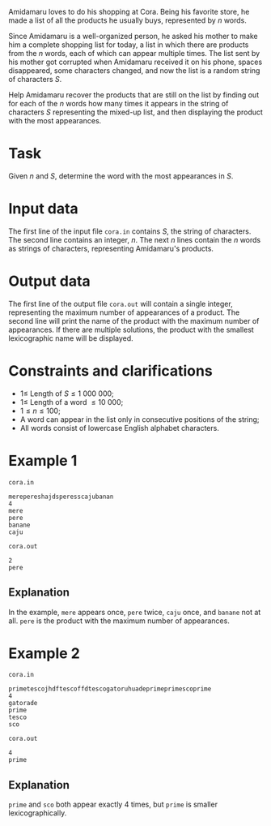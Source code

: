 
Amidamaru loves to do his shopping at Cora. Being his favorite store, he made a list of all the products he usually buys, represented by $n$ words.

Since Amidamaru is a well-organized person, he asked his mother to make him a complete shopping list for today, a list in which there are products from the $n$ words, each of which can appear multiple times. The list sent by his mother got corrupted when Amidamaru received it on his phone, spaces disappeared, some characters changed, and now the list is a random string of characters $S$.

Help Amidamaru recover the products that are still on the list by finding out for each of the $n$ words how many times it appears in the string of characters $S$ representing the mixed-up list, and then displaying the product with the most appearances.

# Task

Given $n$ and $S$, determine the word with the most appearances in $S$.

# Input data

The first line of the input file `cora.in` contains $S$, the string of characters.
The second line contains an integer, $n$.
The next $n$ lines contain the $n$ words as strings of characters, representing Amidamaru's products.

# Output data

The first line of the output file `cora.out` will contain a single integer, representing the maximum number of appearances of a product.
The second line will print the name of the product with the maximum number of appearances. If there are multiple solutions, the product with the smallest lexicographic name will be displayed.

# Constraints and clarifications

* $1 \leq$ Length of $S \leq 1 \ 000 \ 000$;
* $1 \leq$ Length of a word $\leq 10 \ 000$;
* $1 \leq n \leq 100$;
* A word can appear in the list only in consecutive positions of the string;
* All words consist of lowercase English alphabet characters.

# Example 1

`cora.in`
```
merepereshajdsperesscajubanan
4
mere
pere
banane
caju
```

`cora.out`
```
2
pere
```

## Explanation

In the example, `mere` appears once, `pere` twice, `caju` once, and `banane` not at all. `pere` is the product with the maximum number of appearances.

# Example 2

`cora.in`
```
primetescojhdftescoffdtescogatoruhuadeprimeprimescoprime
4
gatorade
prime
tesco
sco
```

`cora.out`
```
4
prime
```

## Explanation

`prime` and `sco` both appear exactly $4$ times, but `prime` is smaller lexicographically.
